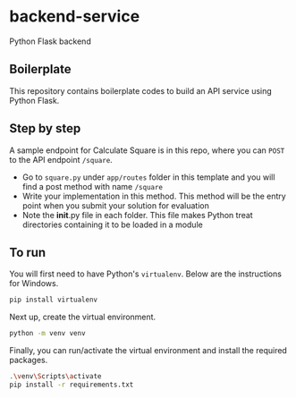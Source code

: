 # backend-service

Python Flask backend

## Boilerplate

This repository contains boilerplate codes to build an API service using Python Flask.


## Step by step

A sample endpoint for Calculate Square is in this repo, where you can `POST` to the API endpoint `/square`.

- Go to `square.py` under `app/routes` folder in this template and you will find a post method with name  `/square`
- Write your implementation in this method. This method will be the entry point when you submit your solution for evaluation
- Note the __init__.py file in each folder. This file makes Python treat directories containing it to be loaded in a module

## To run

You will first need to have Python's `virtualenv`. Below are the instructions for Windows.

```sh
pip install virtualenv
```

Next up, create the virtual environment.

```sh
python -m venv venv
```

Finally, you can run/activate the virtual environment and install the required packages.

```sh
.\venv\Scripts\activate
pip install -r requirements.txt
```
